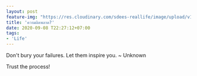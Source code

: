 ```yaml
---
layout: post
feature-img: "https://res.cloudinary.com/sdees-reallife/image/upload/v1555658919/sample_feature_img.png"
title: 'ความผิดพลาด?'
date: 2020-09-08 T22:27:12+07:00
tags:
- 'Life'
---
```

Don't bury your failures. Let them inspire you. ~ Unknown

<i class="fa fa-child" style="color:plum"></i>

Trust the process!

